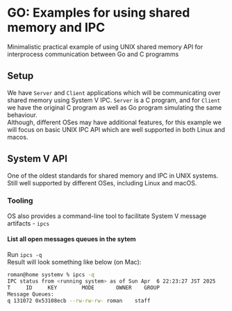 # GO: Examples for using shared memory and IPC
Minimalistic practical example of using UNIX shared memory API for interprocess communication between Go and C programms

## Setup
We have `Server` and `Client` applications which will be communicating over shared memory using System V IPC.
`Server` is a C program, and for `Client` we have the original C program as well as Go program simulating the same behaviour.  
Although, different OSes may have additional features, for this example we will focus on basic UNIX IPC API which are well supported in both Linux and macos.

## System V API
One of the oldest standards for shared memory and IPC in UNIX systems.  
Still well supported by different OSes, including Linux and macOS.

### Tooling
OS also provides a command-line tool to facilitate System V message artifacts - `ipcs`

#### List all open messages queues in the sytem                                 
Run `ipcs -q`                                                                   
Result will look something like below (on Mac):                                 
```bash                                                                         
roman@home systemv % ipcs -q                                                    
IPC status from <running system> as of Sun Apr  6 22:23:27 JST 2025             
T     ID     KEY        MODE       OWNER    GROUP                               
Message Queues:                                                                 
q 131072 0x53108ecb --rw-rw-rw- roman    staff                                  
```                                                                             
